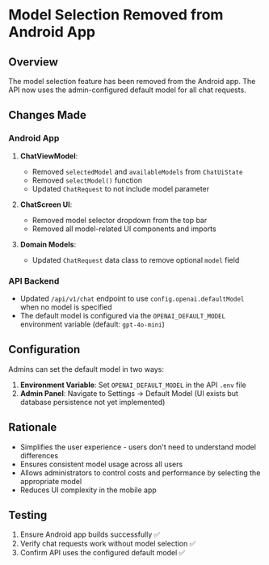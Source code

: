 # Model Selection Removed from Android App

## Overview
The model selection feature has been removed from the Android app. The API now uses the admin-configured default model for all chat requests.

## Changes Made

### Android App
1. **ChatViewModel**:
   - Removed `selectedModel` and `availableModels` from `ChatUiState`
   - Removed `selectModel()` function
   - Updated `ChatRequest` to not include model parameter

2. **ChatScreen UI**:
   - Removed model selector dropdown from the top bar
   - Removed all model-related UI components and imports

3. **Domain Models**:
   - Updated `ChatRequest` data class to remove optional `model` field

### API Backend
- Updated `/api/v1/chat` endpoint to use `config.openai.defaultModel` when no model is specified
- The default model is configured via the `OPENAI_DEFAULT_MODEL` environment variable (default: `gpt-4o-mini`)

## Configuration
Admins can set the default model in two ways:
1. **Environment Variable**: Set `OPENAI_DEFAULT_MODEL` in the API `.env` file
2. **Admin Panel**: Navigate to Settings → Default Model (UI exists but database persistence not yet implemented)

## Rationale
- Simplifies the user experience - users don't need to understand model differences
- Ensures consistent model usage across all users
- Allows administrators to control costs and performance by selecting the appropriate model
- Reduces UI complexity in the mobile app

## Testing
1. Ensure Android app builds successfully ✅
2. Verify chat requests work without model selection ✅
3. Confirm API uses the configured default model ✅